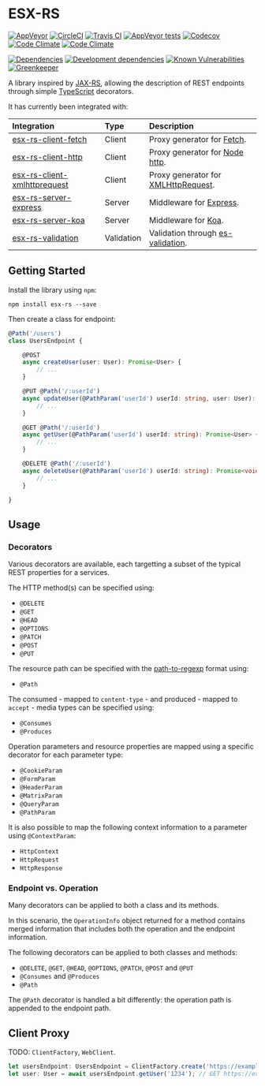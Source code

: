 # ESX-RS

[![AppVeyor](https://img.shields.io/appveyor/ci/rraziel/esx-rs/master.svg?label=Win32&style=flat)](https://ci.appveyor.com/project/rraziel/esx-rs)
[![CircleCI](https://img.shields.io/circleci/project/github/rraziel/esx-rs/master.svg?label=MacOS&style=flat)](https://circleci.com/gh/rraziel/esx-rs)
[![Travis CI](https://img.shields.io/travis/rraziel/esx-rs/master.svg?label=Linux&style=flat)](https://travis-ci.org/rraziel/esx-rs)
[![AppVeyor tests](https://img.shields.io/appveyor/tests/rraziel/esx-rs/master.svg?label=Tests&style=flat)](https://ci.appveyor.com/project/rraziel/esx-rs/build/tests)
[![Codecov](https://img.shields.io/codecov/c/github/rraziel/esx-rs.svg?label=Coverage&style=flat)](https://codecov.io/gh/rraziel/esx-rs)
[![Code Climate](https://img.shields.io/codeclimate/maintainability/rraziel/esx-rs.svg?label=Maintainability&style=flat)](https://codeclimate.com/github/rraziel/esx-rs)
[![Code Climate](https://img.shields.io/codeclimate/issues/rraziel/esx-rs.svg?label=Code%20Issues&style=flat)](https://codeclimate.com/github/rraziel/esx-rs/issues)

[![Dependencies](https://img.shields.io/david/rraziel/esx-rs.svg?label=Dependencies&style=flat)](https://david-dm.org/rraziel/esx-rs)
[![Development dependencies](https://img.shields.io/david/dev/rraziel/esx-rs.svg?label=Dev%20Dependencies&style=flat)](https://david-dm.org/rraziel/esx-rs?type=dev)
[![Known Vulnerabilities](https://snyk.io/test/github/rraziel/esx-rs/badge.svg)](https://snyk.io/test/github/rraziel/esx-rs)
[![Greenkeeper](https://badges.greenkeeper.io/rraziel/esx-rs.svg)](https://greenkeeper.io/)

A library inspired by [JAX-RS](https://en.wikipedia.org/wiki/Java_API_for_RESTful_Web_Services), allowing the description of REST endpoints through simple [TypeScript](https://www.typescriptlang.org/) decorators.

It has currently been integrated with:

| Integration                                                                             | Type       | Description                                                                         |
|:----------------------------------------------------------------------------------------|:-----------|:------------------------------------------------------------------------------------|
| [esx-rs-client-fetch](https://github.com/rraziel/esx-rs-client-fetch)                   | Client     | Proxy generator for [Fetch](https://fetch.spec.whatwg.org/).                        |
| [esx-rs-client-http](https://github.com/rraziel/esx-rs-client-http)                     | Client     | Proxy generator for [Node http](https://nodejs.org/api/http.html).                  |
| [esx-rs-client-xmlhttprequest](https://github.com/rraziel/esx-rs-client-xmlhttprequest) | Client     | Proxy generator for [XMLHttpRequest](https://en.wikipedia.org/wiki/XMLHttpRequest). |
| [esx-rs-server-express](https://github.com/rraziel/esx-rs-server-express)               | Server     | Middleware for [Express](https://expressjs.com/).                                   |
| [esx-rs-server-koa](https://github.com/rraziel/esx-rs-server-koa)                       | Server     | Middleware for [Koa](http://koajs.com/).                                            |
| [esx-rs-validation](https://github.com/rraziel/esx-rs-validation)                       | Validation | Validation through [es-validation](https://github.com/rraziel/es-validation).       |

## Getting Started

Install the library using `npm`:

```
npm install esx-rs --save
```

Then create a class for endpoint:

```typescript
@Path('/users')
class UsersEndpoint {

    @POST
    async createUser(user: User): Promise<User> {
        // ...
    }

    @PUT @Path('/:userId')
    async updateUser(@PathParam('userId') userId: string, user: User): Promise<User> {
        // ...
    }

    @GET @Path('/:userId')
    async getUser(@PathParam('userId') userId: string): Promise<User> {
        // ...
    }

    @DELETE @Path('/:userId')
    async deleteUser(@PathParam('userId') userId: string): Promise<void> {
        // ...
    }

}
```

## Usage

### Decorators

Various decorators are available, each targetting a subset of the typical REST properties for a services.

The HTTP method(s) can be specified using:

- `@DELETE`
- `@GET`
- `@HEAD`
- `@OPTIONS`
- `@PATCH`
- `@POST`
- `@PUT`

The resource path can be specified with the [path-to-regexp](https://github.com/pillarjs/path-to-regexp) format using:

- `@Path`

The consumed - mapped to `content-type` - and produced - mapped to `accept` - media types can be specified using:

- `@Consumes`
- `@Produces`

Operation parameters and resource properties are mapped using a specific decorator for each parameter type:

- `@CookieParam`
- `@FormParam`
- `@HeaderParam`
- `@MatrixParam`
- `@QueryParam`
- `@PathParam`

It is also possible to map the following context information to a parameter using `@ContextParam`:

- `HttpContext`
- `HttpRequest`
- `HttpResponse`

### Endpoint vs. Operation

Many decorators can be applied to both a class and its methods.

In this scenario, the `OperationInfo` object returned for a method contains merged information that includes both the operation and the endpoint information.

The following decorators can be applied to both classes and methods:

- `@DELETE`, `@GET`, `@HEAD`, `@OPTIONS`, `@PATCH`, `@POST` and `@PUT`
- `@Consumes` and `@Produces`
- `@Path`

The `@Path` decorator is handled a bit differently: the operation path is appended to the endpoint path.

## Client Proxy

TODO: `ClientFactory`, `WebClient`.

```typescript
let usersEndpoint: UsersEndpoint = ClientFactory.create('https://example.org/base/url', UsersEndpoint);
let user: User = await usersEndpoint.getUser('1234'); // GET https://example.org/base/url/users/1234
```

